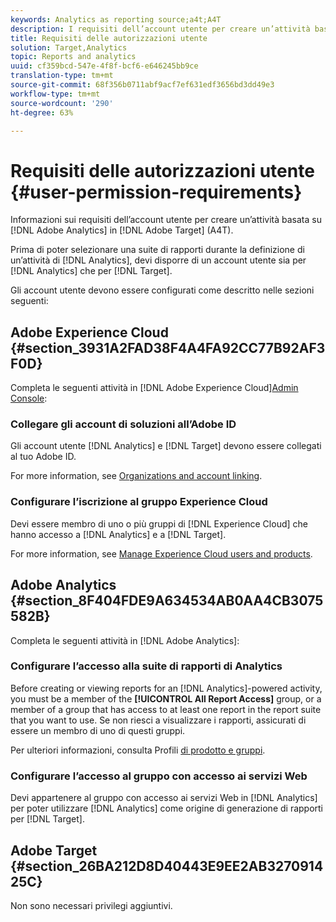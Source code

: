 ```yaml
---
keywords: Analytics as reporting source;a4t;A4T
description: I requisiti dell’account utente per creare un’attività basata su Adobe Analytics in Adobe Target (A4T).
title: Requisiti delle autorizzazioni utente
solution: Target,Analytics
topic: Reports and analytics
uuid: cf359bcd-547e-4f8f-bcf6-e646245bb9ce
translation-type: tm+mt
source-git-commit: 68f356b0711abf9acf7ef631edf3656bd3dd49e3
workflow-type: tm+mt
source-wordcount: '290'
ht-degree: 63%

---
```



# Requisiti delle autorizzazioni utente {#user-permission-requirements}

Informazioni sui requisiti dell’account utente per creare un’attività basata su [!DNL Adobe Analytics] in [!DNL Adobe Target] (A4T).

Prima di poter selezionare una suite di rapporti durante la definizione di un’attività di [!DNL Analytics], devi disporre di un account utente sia per [!DNL Analytics] che per [!DNL Target].

Gli account utente devono essere configurati come descritto nelle sezioni seguenti:

## Adobe Experience Cloud {#section_3931A2FAD38F4A4FA92CC77B92AF3F0D}

Completa le seguenti attività in [!DNL Adobe Experience Cloud][Admin Console](https://adminconsole.adobe.com):

### Collegare gli account di soluzioni all’Adobe ID

Gli account utente [!DNL Analytics] e [!DNL Target] devono essere collegati al tuo Adobe ID.

For more information, see [Organizations and account linking](https://docs.adobe.com/help/en/core-services/interface/manage-users-and-products/organizations.html).

### Configurare l’iscrizione al gruppo Experience Cloud

Devi essere membro di uno o più gruppi di [!DNL Experience Cloud] che hanno accesso a [!DNL Analytics] e a [!DNL Target].

For more information, see [Manage Experience Cloud users and products](https://docs.adobe.com/content/help/en/core-services/interface/manage-users-and-products/admin-getting-started.html).

## Adobe Analytics {#section_8F404FDE9A634534AB0AA4CB3075582B}

Completa le seguenti attività in [!DNL Adobe Analytics]:

### Configurare l’accesso alla suite di rapporti di Analytics

Before creating or viewing reports for an [!DNL Analytics]-powered activity, you must be a member of the **[!UICONTROL All Report Access]** group, or a member of a group that has access to at least one report in the report suite that you want to use. Se non riesci a visualizzare i rapporti, assicurati di essere un membro di uno di questi gruppi.

Per ulteriori informazioni, consulta Profili [di prodotto e gruppi](https://docs.adobe.com/content/help/en/core-services/interface/manage-users-and-products/admin-getting-started.html#section_AB50558124D541CF80A0D3D76D35A4BF).

### Configurare l’accesso al gruppo con accesso ai servizi Web

Devi appartenere al gruppo con accesso ai servizi Web in [!DNL Analytics] per poter utilizzare [!DNL Analytics] come origine di generazione di rapporti per [!DNL Target].

## Adobe Target {#section_26BA212D8D40443E9EE2AB327091425C}

Non sono necessari privilegi aggiuntivi.

